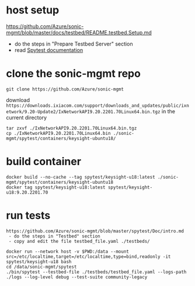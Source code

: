 # host setup
https://github.com/Azure/sonic-mgmt/blob/master/docs/testbed/README.testbed.Setup.md
  - do the steps in "Prepare Testbed Server" section
  - read [Spytest documentation](../Doc/README.md)

# clone the sonic-mgmt repo
```
git clone https://github.com/Azure/sonic-mgmt
```

download `https://downloads.ixiacom.com/support/downloads_and_updates/public/ixnetwork/9.20-Update2/IxNetworkAPI9.20.2201.70Linux64.bin.tgz` in the current directory
```
tar zxvf ./IxNetworkAPI9.20.2201.70Linux64.bin.tgz
cp ./IxNetworkAPI9.20.2201.70Linux64.bin ./sonic-mgmt/spytest/containers/keysight-ubuntu18/
```

# build container
```
docker build --no-cache --tag spytest/keysight-u18:latest ./sonic-mgmt/spytest/containers/keysight-ubuntu18
docker tag spytest/keysight-u18:latest spytest/keysight-u18:9.20.2201.70
```



# run tests
```
https://github.com/Azure/sonic-mgmt/blob/master/spytest/Doc/intro.md
 - do the steps in "Testbed" section
 - copy and edit the file testbed_file.yaml ./testbeds/

docker run --network host -v $PWD:/data --mount src=/etc/localtime,target=/etc/localtime,type=bind,readonly -it spytest/keysight-u18 bash
cd /data/sonic-mgmt/spytest
./bin/spytest --testbed-file ./testbeds/testbed_file.yaml --logs-path ./logs --log-level debug --test-suite community-legacy
```
